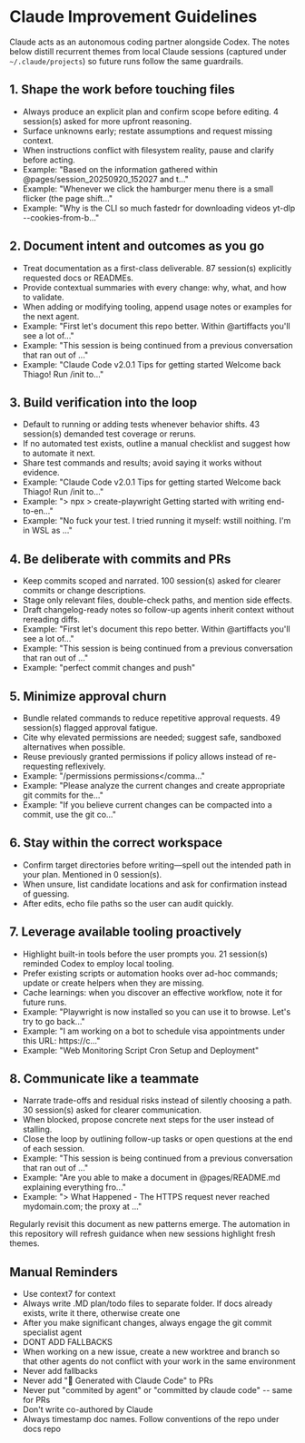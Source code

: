 # Claude Improvement Guidelines

Claude acts as an autonomous coding partner alongside Codex. The notes below distill recurrent themes from local Claude sessions (captured under `~/.claude/projects`) so future runs follow the same guardrails.

## 1. Shape the work before touching files
- Always produce an explicit plan and confirm scope before editing. 4 session(s) asked for more upfront reasoning.
- Surface unknowns early; restate assumptions and request missing context.
- When instructions conflict with filesystem reality, pause and clarify before acting.
- Example: "Based on the information gathered within @pages/session_20250920_152027 and t..."
- Example: "Whenever we click the hamburger menu there is a small flicker (the page shift..."
- Example: "Why is the CLI so much fastedr for downloading videos yt-dlp --cookies-from-b..."

## 2. Document intent and outcomes as you go
- Treat documentation as a first-class deliverable. 87 session(s) explicitly requested docs or READMEs.
- Provide contextual summaries with every change: why, what, and how to validate.
- When adding or modifying tooling, append usage notes or examples for the next agent.
- Example: "First let's document this repo better. Within @artiffacts you'll see a lot of..."
- Example: "This session is being continued from a previous conversation that ran out of ..."
- Example: "Claude Code v2.0.1 Tips for getting started Welcome back Thiago! Run /init to..."

## 3. Build verification into the loop
- Default to running or adding tests whenever behavior shifts. 43 session(s) demanded test coverage or reruns.
- If no automated test exists, outline a manual checklist and suggest how to automate it next.
- Share test commands and results; avoid saying it works without evidence.
- Example: "Claude Code v2.0.1 Tips for getting started Welcome back Thiago! Run /init to..."
- Example: "<bash-stdout>> npx > create-playwright Getting started with writing end-to-en..."
- Example: "No fuck your test. I tried running it myself: wstill noithing. I'm in WSL as ..."

## 4. Be deliberate with commits and PRs
- Keep commits scoped and narrated. 100 session(s) asked for clearer commits or change descriptions.
- Stage only relevant files, double-check paths, and mention side effects.
- Draft changelog-ready notes so follow-up agents inherit context without rereading diffs.
- Example: "First let's document this repo better. Within @artiffacts you'll see a lot of..."
- Example: "This session is being continued from a previous conversation that ran out of ..."
- Example: "perfect commit changes and push"

## 5. Minimize approval churn
- Bundle related commands to reduce repetitive approval requests. 49 session(s) flagged approval fatigue.
- Cite why elevated permissions are needed; suggest safe, sandboxed alternatives when possible.
- Reuse previously granted permissions if policy allows instead of re-requesting reflexively.
- Example: "<command-name>/permissions</command-name> <command-message>permissions</comma..."
- Example: "Please analyze the current changes and create appropriate git commits for the..."
- Example: "If you believe current changes can be compacted into a commit, use the git co..."

## 6. Stay within the correct workspace
- Confirm target directories before writing—spell out the intended path in your plan. Mentioned in 0 session(s).
- When unsure, list candidate locations and ask for confirmation instead of guessing.
- After edits, echo file paths so the user can audit quickly.

## 7. Leverage available tooling proactively
- Highlight built-in tools before the user prompts you. 21 session(s) reminded Codex to employ local tooling.
- Prefer existing scripts or automation hooks over ad-hoc commands; update or create helpers when they are missing.
- Cache learnings: when you discover an effective workflow, note it for future runs.
- Example: "Playwright is now installed so you can use it to browse. Let's try to go back..."
- Example: "I am working on a bot to schedule visa appointments under this URL: https://c..."
- Example: "Web Monitoring Script Cron Setup and Deployment"

## 8. Communicate like a teammate
- Narrate trade-offs and residual risks instead of silently choosing a path. 30 session(s) asked for clearer communication.
- When blocked, propose concrete next steps for the user instead of stalling.
- Close the loop by outlining follow-up tasks or open questions at the end of each session.
- Example: "This session is being continued from a previous conversation that ran out of ..."
- Example: "Are you able to make a document in @pages/README.md explaining everything fro..."
- Example: "> What Happened - The HTTPS request never reached mydomain.com; the proxy at ..."

Regularly revisit this document as new patterns emerge. The automation in this repository will refresh guidance when new sessions highlight fresh themes.

## Manual Reminders

<!-- manual-claude-guidance:start -->

- Use context7 for context
- Always write .MD plan/todo files to separate folder. If docs already exists, write it there, otherwise create one
- After you make significant changes, always engage the git commit specialist agent
- DONT ADD FALLBACKS
- When working on a new issue, create a new worktree and branch so that other agents do not conflict with your work in the same environment
- Never add fallbacks
- Never add "🤖 Generated with Claude Code" to PRs
- Never put "commited by agent" or "committed by claude code" -- same for PRs
- Don't write co-authored by Claude
- Always timestamp doc names. Follow conventions of the repo under docs repo

<!-- manual-claude-guidance:end -->

